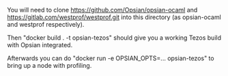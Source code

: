 You will need to clone https://github.com/Opsian/opsian-ocaml and https://gitlab.com/westprof/westprof.git into this directory (as opsian-ocaml and westprof respectively).

Then "docker build . -t opsian-tezos" should give you a working Tezos build with Opsian integrated.

Afterwards you can do "docker run -e OPSIAN_OPTS=... opsian-tezos" to bring up a node with profiling.
